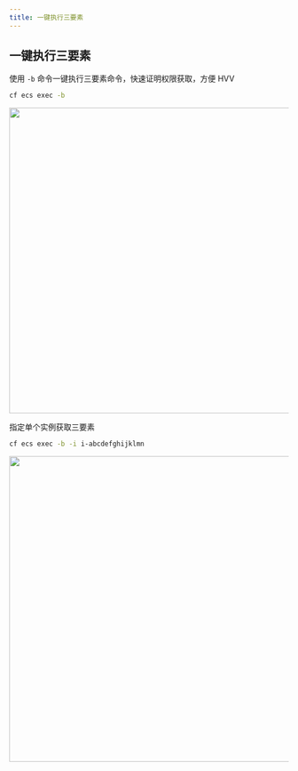 ```yaml
---
title: 一键执行三要素
---
```


## 一键执行三要素

使用 `-b` 命令一键执行三要素命令，快速证明权限获取，方便 HVV

```bash
cf ecs exec -b
```

   <img width="550" src="/img/1656584649.png">

指定单个实例获取三要素

```bash
cf ecs exec -b -i i-abcdefghijklmn
```

   <img width="550" src="/img/1656601334.png">

<Vssue />

<script>
export default {
    mounted () {
      this.$page.lastUpdated = "2022年6月30日"
    }
  }
</script>